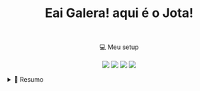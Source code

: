 <h1 align='center'>
    Eai Galera! aqui é o Jota!
</h1>

<p align='center'>
    <a style="text-decoration: none;" href="https://www.linkedin.com/in/ujota/">
        <img src="https://img.shields.io/badge/linkedin-%230077B5.svg?&style=for-the-badge&logo=linkedin&logoColor=white"
            alt="">
    </a>
    <a style="text-decoration: none;" href="https://www.instagram.com/_ujota/">
        <img src="https://img.shields.io/badge/instagram-%23E4405F.svg?&style=for-the-badge&logo=instagram&logoColor=white"
            alt="">
    </a>
</p>

<p align='center'>
    💻 Meu setup<br /><br />
    <img src="https://img.shields.io/badge/windows-%230078D6.svg?&style=for-the-badge&logo=windows&logoColor=white" />
    <img src="https://img.shields.io/badge/intel-core%20xeon%20E3%201270-%230071C5.svg?&style=for-the-badge&logo=intel&logoColor=white" />
    <img src="https://img.shields.io/badge/RAM-16GB-%230071C5.svg?&style=for-the-badge&logoColor=white" />
    <img src="https://img.shields.io/badge/nvidia-gtx%201050TI-%2376B900.svg?&style=for-the-badge&logo=nvidia&logoColor=white" />
</p>

<details>
    <summary>📃 Resumo</summary>
    <h1>Educação</h1>
    <p>📖 Analise e Desenvolvimento de Sistemas</p>
    <p>🗓️ Agosto - 2020 - Atualmente</p>
    <p>📍 Centro Universitário Adventista de São Paulo, Brasil</p>
    <h1>Experiência</h1>
    <p>👨‍💻Dev. Junior Backend</p>
    <p>🗓️ Setembro - 2022 / Atualmente</p>
    <p>📍 <a href="https://www.noarcloud.com/">NOAR CLOUD</a></p>
</details>
